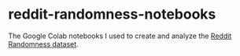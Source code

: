 # reddit-randomness-notebooks
The Google Colab notebooks I used to create and analyze the [Reddit Randomness dataset](https://github.com/dwisdom0/reddit-randomness).
